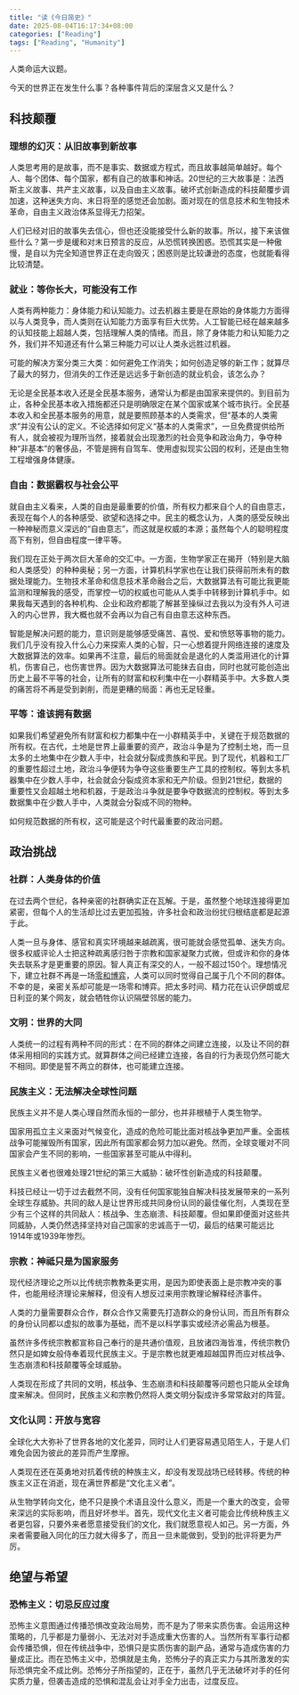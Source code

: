 ```yaml
---
title: "读《今日简史》"
date: 2025-08-04T16:17:34+08:00
categories: ["Reading"]
tags: ["Reading", "Humanity"]
---
```


人类命运大议题。

今天的世界正在发生什么事？各种事件背后的深层含义又是什么？
<!--more-->

## 科技颠覆

### 理想的幻灭：从旧故事到新故事

人类思考用的是故事，而不是事实、数据或方程式，而且故事越简单越好。每个人、每个团体、每个国家，都有自己的故事和神话。20世纪的三大故事是：法西斯主义故事、共产主义故事，以及自由主义故事。破坏式创新造成的科技颠覆步调加速，这种迷失方向、末日将至的感觉还会加剧。面对现在的信息技术和生物技术革命，自由主义政治体系显得无力招架。

人们已经对旧的故事失去信心，但也还没能接受什么新的故事。所以，接下来该做些什么？第一步是缓和对末日预言的反应，从恐慌转换困惑。恐慌其实是一种傲慢，是自以为完全知道世界正在走向毁灭；困惑则是比较谦逊的态度，也就能看得比较清楚。

### 就业：等你长大，可能没有工作

人类有两种能力：身体能力和认知能力。过去机器主要是在原始的身体能力方面得以与人类竞争，而人类则在认知能力方面享有巨大优势。人工智能已经在越来越多的认知技能上超越人类，包括理解人类的情绪。而且，除了身体能力和认知能力之外，我们并不知道还有什么第三种能力可以让人类永远胜过机器。

可能的解决方案分类三大类：如何避免工作消失；如何创造足够的新工作；就算尽了最大的努力，但消失的工作还是远远多于新创造的就业机会，该怎么办？

无论是全民基本收入还是全民基本服务，通常认为都是由国家来提供的。到目前为止，各种全民基本收入措施都还只是明确限定在某个国家或某个城市执行。全民基本收入和全民基本服务的用意，就是要照顾基本的人类需求，但“基本的人类需求”并没有公认的定义。不论选择如何定义“基本的人类需求”，一旦免费提供给所有人，就会被视为理所当然，接着就会出现激烈的社会竞争和政治角力，争夺种种“非基本”的奢侈品，不管是拥有自驾车、使用虚拟现实公园的权利，还是由生物工程增强身体健康。

### 自由：数据霸权与社会公平

就自由主义看来，人类的自由是最重要的价值，所有权力都来自个人的自由意志，表现在每个人的各种感受、欲望和选择之中。民主的概念认为，人类的感受反映出一种神秘而意义深远的“自由意志”，而这就是权威的本源；虽然每个人的聪明程度高下有别，但自由程度一律平等。

我们现在正处于两次巨大革命的交汇中。一方面，生物学家正在揭开（特别是大脑和人类感受）的种种奥秘；另一方面，计算机科学家也在让我们获得前所未有的数据处理能力。生物技术革命和信息技术革命融合之后，大数据算法有可能比我更能监测和理解我的感受，而掌控一切的权威也可能从人类手中转移到计算机手中。如果我每天遇到的各种机构、企业和政府都能了解甚至操纵过去我以为没有外人可进入的内心世界，我大概也就不会再以为自己有自由意志这种东西。

智能是解决问题的能力，意识则是能够感受痛苦、喜悦、爱和愤怒等事物的能力。我们几乎没有投入什么心力来探索人类的心智，只一心想着提升网络连接的速度及大数据算法的效率。如果再不注意，最后的局面就会是退化的人类滥用进化的计算机，伤害自己，也伤害世界。因为大数据算法可能抹去自由，同时也就可能创造出历史上最不平等的社会，让所有的财富和权利集中在一小群精英手中。大多数人类的痛苦将不再是受到剥削，而是更糟的局面：再也无足轻重。

### 平等：谁该拥有数据

如果我们希望避免所有财富和权力都集中在一小群精英手中，关键在于规范数据的所有权。在古代，土地是世界上最重要的资产，政治斗争是为了控制土地，而一旦太多的土地集中在少数人手中，社会就分裂成贵族和平民。到了现代，机器和工厂的重要性超过土地，政治斗争便转为争夺这些重要生产工具的控制权。等到太多机器集中在少数人手中，社会就会分裂成资本家和无产阶级。但到21世纪，数据的重要性又会超越土地和机器，于是政治斗争就是要争夺数据流的控制权。等到太多数据集中在少数人手中，人类就会分裂成不同的物种。

如何规范数据的所有权，这可能是这个时代最重要的政治问题。

## 政治挑战

### 社群：人类身体的价值

在过去两个世纪，各种亲密的社群确实正在瓦解。于是，虽然整个地球连接得更加紧密，但每个人的生活却比过去更加孤独，许多社会和政治纷扰归根结底都是起源于此。

人类一旦与身体、感官和真实环境越来越疏离，很可能就会感觉孤单、迷失方向。很多权威评论人士把这种疏离感归咎于宗教和国家凝聚力式微，但或许和你的身体失去联系才是更重要的原因。智人真正有深交的人，一般不超过150个。理想情况下，建立社群不再是一场[零和博弈](https://zh.wikipedia.org/wiki/%E9%9B%B6%E5%92%8C%E5%8D%9A%E5%BC%88)，人类可以同时觉得自己属于几个不同的群体。不幸的是，亲密关系却可能是一场零和博弈。把太多时间、精力花在认识伊朗或尼日利亚的某个网友，就会牺牲你认识隔壁邻居的能力。

### 文明：世界的大同

人类统一的过程有两种不同的形式：在不同的群体之间建立连接，以及让不同的群体采用相同的实践方式。就算群体之间已经建立连接，各自的行为表现仍然可能大不相同。即使是誓不两立的群体，也可能建立连接。

### 民族主义：无法解决全球性问题

民族主义并不是人类心理自然而永恒的一部分，也并非根植于人类生物学。

国家用孤立主义来面对气候变化，造成的危险可能比面对核战争更加严重。全面核战争可能摧毁所有国家，因此所有国家都会努力加以避免。然而，全球变暖对不同国家会产生不同的影响，一些国家甚至可能从中得利。

民族主义者也很难处理21世纪的第三大威胁：破坏性创新造成的科技颠覆。

科技已经让一切于过去截然不同，没有任何国家能独自解决科技发展带来的一系列全球生存威胁。共同的敌人是让世界形成共同身份认同的最佳催化剂，人类现在至少有三个这样的共同敌人：核战争、生态崩溃、科技颠覆。但如果即便面对这些共同威胁，人类仍然选择坚持对自己国家的忠诚高于一切，最后的结果可能远比1914年或1939年惨烈。

### 宗教：神祗只是为国家服务

现代经济理论之所以比传统宗教教条更实用，是因为即使表面上是宗教冲突的事件，也能用经济理论来解释，但没有人想反过来用宗教理论解释经济事件。

人类的力量需要群众合作，群众合作又需要先打造群众的身份认同，而且所有群众的身份认同都以虚拟的故事为基础，而不是以科学事实或经济必需品为根基。

虽然许多传统宗教都宣称自己奉行的是共通价值观，且放诸四海皆准，传统宗教仍然只是如婢女般侍奉着现代民族主义。于是宗教也就更难超越国界而应对核战争、生态崩溃和科技颠覆等全球威胁。

人类现在形成了共同的文明，核战争、生态崩溃和科技颠覆等问题也只能从全球角度来解决。但同时，民族主义和宗教仍然将人类文明分裂成许多常常敌对的阵营。

### 文化认同：开放与宽容

全球化大大弥补了世界各地的文化差异，同时让人们更容易遇见陌生人，于是人们难免会因为彼此的差异而产生摩擦。

人类现在还在英勇地对抗着传统的种族主义，却没有发现战场已经转移。传统的种族主义正在消逝，现在满世界都是“文化主义者”。

从生物学转向文化，绝不只是换个术语且没什么意义，而是一个重大的改变，会带来深远的实际影响，而且好坏参半。首先，现代文化主义者可能会比传统种族主义者更包容，只要外来者愿意接受我们的文化，我们就愿意视人如己。另一方面，外来者需要融入同化的压力就大得多了，而且一旦未能做到，受到的批评将更为严厉。

## 绝望与希望

### 恐怖主义：切忌反应过度

恐怖主义意图通过传播恐惧改变政治局势，而不是为了带来实质伤害。会运用这种策略的，几乎都是力量弱小、无法对对手造成重大伤害的人。当然所有军事行动都会传播恐惧，但在传统战争中，恐惧只是实质伤害的副产品，通常与造成伤害的力量成正比。而在恐怖主义中，恐惧就是主角，恐怖分子的真正实力与其所激发的实际恐惧完全不成比例。恐怖分子所指望的，正在于，虽然几乎无法破坏对手的任何实质力量，但袭击造成的恐惧和混乱会让对手全力出击，过度反应。
